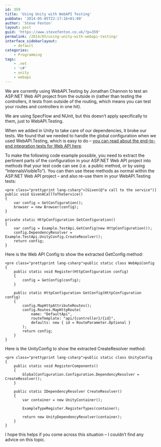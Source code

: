 ```yaml
---
id: 359
title: 'Using Unity with WebAPI Testing'
pubDate: '2014-05-05T22:17:16+01:00'
author: 'Steve Fenton'
layout: post
guid: 'https://www.stevefenton.co.uk/?p=359'
permalink: /2014/05/using-unity-with-webapi-testing/
interface_sidebarlayout:
    - default
categories:
    - Programming
tags:
    - .net
    - 'c#'
    - unity
    - webapi
---
```


We are currently using WebAPI.Testing by Jonathan Channon to test an ASP.NET Web API project from the outside in (rather than testing the controllers, it tests from outside of the routing, which means you can test your routes and controllers in one hit).

We are using SpecFlow and NUnit, but this doesn’t apply specifically to them, just to WebAPI.Testing.

When we added in Unity to take care of our dependencies, it broke our tests. We found that we needed to handle the global configuration when we used WebAPI.Testing, which is easy to do – [you can read about the end-to-end integration tests for Web API here](http://martinmilsom.com/2014/04/29/end-to-end-integration-tests-for-web-api/).

To make the following code example possible, you need to extract the pertinent parts of the configuration in your ASP.NET Web API project into methods that your test code can see (i.e. a public method, or by using “InternalsVisibleTo”). You can then use these methods as normal within the ASP.NET Web API project – and also re-use them in your WebAPI.Testing tests:

```
<pre class="prettyprint lang-csharp">[Given(@"a call to the service")]
public void GivenACallToTheService()
{
    var config = GetConfiguration();
    browser = new Browser(config);
}

private static HttpConfiguration GetConfiguration()
{
    var config = Example.TestApi.GetConfig(new HttpConfiguration());
    config.DependencyResolver = Example.TestApi.UnityConfig.CreateResolver();
    return config;
}
```

Here is the Web API Config to show the extracted GetConfig method:

```
<pre class="prettyprint lang-csharp">public static class WebApiConfig
{
    public static void Register(HttpConfiguration config)
    {
        config = GetConfig(config);
    }

    public static HttpConfiguration GetConfig(HttpConfiguration config)
    {
        config.MapHttpAttributeRoutes();
        config.Routes.MapHttpRoute(
            name: "DefaultApi",
            routeTemplate: "api/{controller}/{id}",
            defaults: new { id = RouteParameter.Optional }
        );
        return config;
    }
}
```

Here is the UnityConfig to show the extracted CreateResolver method:

```
<pre class="prettyprint lang-csharp">public static class UnityConfig
{
    public static void RegisterComponents()
    {
        GlobalConfiguration.Configuration.DependencyResolver = CreateResolver();
    }

    public static IDependencyResolver CreateResolver()
    {
        var container = new UnityContainer();

        ExampleTypeRegister.RegisterTypes(container);

        return new UnityDependencyResolver(container);
    }
}
```

I hope this helps if you come across this situation – I couldn’t find any advice on this topic.